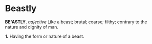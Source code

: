 # Beastly

**BE'ASTLY**, _adjective_ Like a beast; brutal; coarse; filthy; contrary to the nature and dignity of man.

**1.** Having the form or nature of a beast.